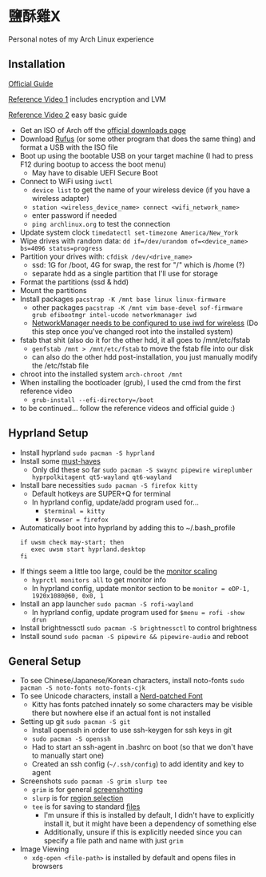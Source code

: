 # **鹽酥雞X**

Personal notes of my Arch Linux experience

## Installation
[Official Guide](https://wiki.archlinux.org/title/Installation_guide)

[Reference Video 1](https://www.youtube.com/watch?v=YC7NMbl4goo) includes encryption and LVM

[Reference Video 2](https://www.youtube.com/watch?v=68z11VAYMS8) easy basic guide

- Get an ISO of Arch off the [official downloads page](https://archlinux.org/download/)
- Download [Rufus](https://rufus.ie/en/) (or some other program that does the same thing) and format a USB with the ISO file
- Boot up using the bootable USB on your target machine (I had to press F12 during bootup to access the boot menu)
   - May have to disable UEFI Secure Boot
- Connect to WiFi using ```iwctl```
  - ```device list``` to get the name of your wireless device (if you have a wireless adapter)
  - ```station <wireless_device_name> connect <wifi_network_name>```
  - enter password if needed
  - ```ping archlinux.org``` to test the connection
- Update system clock ```timedatectl set-timezone America/New_York```
- Wipe drives with random data: ```dd if=/dev/urandom of=<device_name> bs=4096 status=progress```
- Partition your drives with: ```cfdisk /dev/<drive_name>```
   - ssd: 1G for /boot, 4G for swap, the rest for "/" which is /home (?)
   - separate hdd as a single partition that I'll use for storage
- Format the partitions (ssd & hdd)
- Mount the partitions
- Install packages ```pacstrap -K /mnt base linux linux-firmware```
  - other packages ```pacstrap -K /mnt vim base-devel sof-firmware grub efibootmgr intel-ucode networkmanager iwd```
  - [NetworkManager needs to be configured to use iwd for wireless](https://wiki.archlinux.org/title/NetworkManager#Using_iwd_as_the_Wi-Fi_backend) (Do this step once you've changed root into the installed system)
- fstab that shit (also do it for the other hdd, it all goes to /mnt/etc/fstab
  - ```genfstab /mnt > /mnt/etc/fstab``` to move the fstab file into our disk
  - can also do the other hdd post-installation, you just manually modify the /etc/fstab file
- chroot into the installed system ```arch-chroot /mnt```
- When installing the bootloader (grub), I used the cmd from the first reference video
  - ```grub-install --efi-directory=/boot```
- to be continued... follow the reference videos and official guide :)

## Hyprland Setup
- Install hyprland ```sudo pacman -S hyprland```
- Install some [must-haves](https://wiki.hyprland.org/Useful-Utilities/Must-have/)
  - Only did these so far ```sudo pacman -S swaync pipewire wireplumber hyprpolkitagent qt5-wayland qt6-wayland```
- Install bare necessities ```sudo pacman -S firefox kitty```
  - Default hotkeys are SUPER+Q for terminal
  - In hyprland config, update/add program used for...
    - ```$terminal = kitty```
    - ```$browser = firefox```
- Automatically boot into hyprland by adding this to ~/.bash_profile
  ```
  if uwsm check may-start; then
     exec uwsm start hyprland.desktop
  fi
  ```
- If things seem a little too large, could be the [monitor scaling](https://wiki.hyprland.org/Configuring/Monitors/)
  - ```hyprctl monitors all``` to get monitor info
  - In hyprland config, update monitor section to be ```monitor = eDP-1, 1920x1080@60, 0x0, 1```
- Install an app launcher ```sudo pacman -S rofi-wayland```
  - In hyprland config, update program used for ```$menu = rofi -show drun```
- Install brightnessctl ```sudo pacman -S brightnessctl``` to control brightness
- Install sound ```sudo pacman -S pipewire && pipewire-audio``` and reboot

## General Setup
- To see Chinese/Japanese/Korean characters, install noto-fonts ```sudo pacman -S noto-fonts noto-fonts-cjk```
- To see Unicode characters, install a [Nerd-patched Font](https://www.nerdfonts.com/)
  - Kitty has fonts patched innately so some characters may be visible there but nowhere else if an actual font is not installed
- Setting up git ```sudo pacman -S git```
  - Install openssh in order to use ssh-keygen for ssh keys in git
  - ```sudo pacman -S openssh```
  - Had to start an ssh-agent in .bashrc on boot (so that we don't have to manually start one)
  - Created an ssh config (```~/.ssh/config```) to add identity and key to agent
- Screenshots ```sudo pacman -S grim slurp tee```
  - ```grim``` is for general [screenshotting](https://man.archlinux.org/man/extra/grim/grim.1.en)
  - ```slurp``` is for [region selection](https://man.archlinux.org/man/slurp.1)
  - ```tee``` is for saving to standard [files](https://wiki.archlinux.org/title/Screen_capture)
    - I'm unsure if this is installed by default, I didn't have to explicitly install it, but it might have been a dependency of something else
    - Additionally, unsure if this is explicitly needed since you can specify a file path and name with just ```grim```
- Image Viewing
  - ```xdg-open <file-path>``` is installed by default and opens files in browsers
